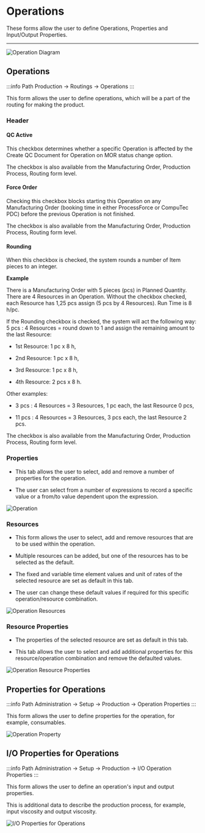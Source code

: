# Operations

These forms allow the user to define Operations, Properties and Input/Output Properties.

---

![Operation Diagram](./media//operations-diagram.png)

## Operations

:::info Path
Production → Routings → Operations
:::

This form allows the user to define operations, which will be a part of the routing for making the product.

### Header

#### QC Active

This checkbox determines whether a specific Operation is affected by the Create QC Document for Operation on MOR status change option.

The checkbox is also available from the Manufacturing Order, Production Process, Routing form level.

#### Force Order

Checking this checkbox blocks starting this Operation on any Manufacturing Order (booking time in either ProcessForce or CompuTec PDC) before the previous Operation is not finished.

The checkbox is also available from the Manufacturing Order, Production Process, Routing form level.

#### Rounding

When this checkbox is checked, the system rounds a number of Item pieces to an integer.

**Example**

There is a Manufacturing Order with 5 pieces (pcs) in Planned Quantity. There are 4 Resources in an Operation. Without the checkbox checked, each Resource has 1,25 pcs assign (5 pcs by 4 Resources). Run Time is 8 h/pc.

If the Rounding checkbox is checked, the system will act the following way: 5 pcs : 4 Resources = round down to 1 and assign the remaining amount to the last Resource:

- 1st Resource: 1 pc x 8 h,

- 2nd Resource: 1 pc x 8 h,

- 3rd Resource: 1 pc x 8 h,

- 4th Resource: 2 pcs x 8 h.

Other examples:

- 3 pcs : 4 Resources = 3 Resources, 1 pc each, the last Resource 0 pcs,

- 11 pcs : 4 Resources = 3 Resources, 3 pcs each, the last Resource 2 pcs.

The checkbox is also available from the Manufacturing Order, Production Process, Routing form level.

### Properties

- This tab allows the user to select, add and remove a number of properties for the operation.

- The user can select from a number of expressions to record a specific value or a from/to value dependent upon the expression.

![Operation](./media/operation.png)

### Resources

- This form allows the user to select, add and remove resources that are to be used within the operation.

- Multiple resources can be added, but one of the resources has to be selected as the default.

- The fixed and variable time element values and unit of rates of the selected resource are set as default in this tab.

- The user can change these default values if required for this specific operation/resource combination.

![Operation Resources](./media/operation-resources.png)

### Resource Properties

- The properties of the selected resource are set as default in this tab.

- This tab allows the user to select and add additional properties for this resource/operation combination and remove the defaulted values.

![Operation Resource Properties](./media/operation-resource-properties.png)

## Properties for Operations

:::info Path
Administration → Setup → Production → Operation Properties
:::

This form allows the user to define properties for the operation, for example, consumables.

![Operation Property](./media/operation-property.png)

## I/O Properties for Operations

:::info Path
Administration → Setup → Production → I/O Operation Properties
:::

This form allows the user to define an operation's input and output properties.

This is additional data to describe the production process, for example, input viscosity and output viscosity.

![I/O Properties for Operations](./media/i-o-property.png)

